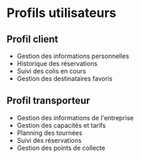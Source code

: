# Profils utilisateurs

## Profil client
- Gestion des informations personnelles
- Historique des réservations
- Suivi des colis en cours
- Gestion des destinataires favoris

## Profil transporteur
- Gestion des informations de l'entreprise
- Gestion des capacités et tarifs
- Planning des tournées
- Suivi des réservations
- Gestion des points de collecte